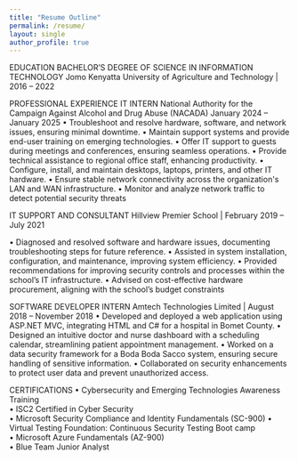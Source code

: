 ```yaml
---
title: "Resume Outline"
permalink: /resume/
layout: single
author_profile: true
---
```


EDUCATION
BACHELOR’S DEGREE OF SCIENCE IN INFORMATION TECHNOLOGY
Jomo Kenyatta University of Agriculture and Technology | 2016 – 2022


PROFESSIONAL EXPERIENCE
IT INTERN
National Authority for the Campaign Against Alcohol and Drug Abuse (NACADA) 
January 2024 – January 2025
•	Troubleshoot and resolve hardware, software, and network issues, ensuring minimal downtime.
•	Maintain support systems and provide end-user training on emerging technologies.
•	Offer IT support to guests during meetings and conferences, ensuring seamless operations.
•	Provide technical assistance to regional office staff, enhancing productivity.
•	Configure, install, and maintain desktops, laptops, printers, and other IT hardware.
•	Ensure stable network connectivity across the organization's LAN and WAN infrastructure.
•	Monitor and analyze network traffic to detect potential security threats

IT SUPPORT AND CONSULTANT
Hillview Premier School | February 2019 – July 2021

•	Diagnosed and resolved software and hardware issues, documenting troubleshooting steps for future reference.
•	Assisted in system installation, configuration, and maintenance, improving system efficiency.
•	Provided recommendations for improving security controls and processes within the school’s IT infrastructure.
•	Advised on cost-effective hardware procurement, aligning with the school’s budget constraints

SOFTWARE DEVELOPER INTERN
Amtech Technologies Limited | August 2018 – November 2018
•	Developed and deployed a web application using ASP.NET MVC, integrating HTML and C# for a hospital in Bomet County.
•	Designed an intuitive doctor and nurse dashboard with a scheduling calendar, streamlining patient appointment management.
•	Worked on a data security framework for a Boda Boda Sacco system, ensuring secure handling of sensitive information.
•	Collaborated on security enhancements to protect user data and prevent unauthorized access.


CERTIFICATIONS
•	Cybersecurity and Emerging Technologies Awareness Training         
•	ISC2 Certified in Cyber Security                                                         
•	Microsoft Security Compliance and Identity Fundamentals (SC-900)
•	Virtual Testing Foundation: Continuous Security Testing Boot camp                                   
•	Microsoft Azure Fundamentals (AZ-900)                                             
•	Blue Team Junior Analyst                                                                     
